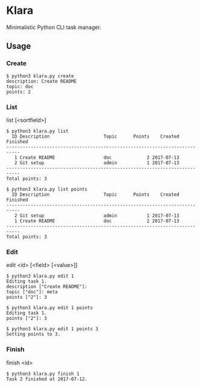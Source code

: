 # Klara

Minimalistic Python CLI task manager.

## Usage

### Create

    $ python3 klara.py create
    description: Create README
    topic: doc
    points: 2

### List

list [\<sortfield>]

    $ python3 klara.py list 
      ID Description                    Topic      Points    Created   Finished
    ---------------------------------------------------------------------------
       1 Create README                  doc             2 2017-07-13           
       2 Git setup                      admin           1 2017-07-13           
    ---------------------------------------------------------------------------
    Total points: 3

    $ python3 klara.py list points
      ID Description                    Topic      Points    Created   Finished
    ---------------------------------------------------------------------------
       2 Git setup                      admin           1 2017-07-13           
       1 Create README                  doc             2 2017-07-13           
    ---------------------------------------------------------------------------
    Total points: 3

### Edit

edit \<id> [\<field> [\<value>]]

    $ python3 klara.py edit 1
    Editing task 1.
    description ["Create README"]: 
    topic ["doc"]: meta
    points ["2"]: 3

    $ python3 klara.py edit 1 points
    Editing task 1.
    points ["2"]: 3

    $ python3 klara.py edit 1 points 3
    Setting points to 3.

### Finish

finish \<id>

    $ python3 klara.py finish 1
    Task 2 finished at 2017-07-12.

